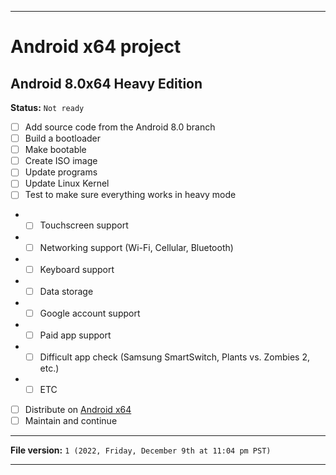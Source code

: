 
***

# Android x64 project

## Android 8.0x64 Heavy Edition

**Status:** `Not ready`

- [ ] Add source code from the Android 8.0 branch
- [ ] Build a bootloader
- [ ] Make bootable
- [ ] Create ISO image
- [ ] Update programs
- [ ] Update Linux Kernel
- [ ] Test to make sure everything works in heavy mode
- - [ ] Touchscreen support
- - [ ] Networking support (Wi-Fi, Cellular, Bluetooth)
- - [ ] Keyboard support
- - [ ] Data storage
- - [ ] Google account support
- - [ ] Paid app support
- - [ ] Difficult app check (Samsung SmartSwitch, Plants vs. Zombies 2, etc.)
- - [ ] ETC
- [ ] Distribute on [Android x64](https://archive.org/details/@android-x64)
- [ ] Maintain and continue

***

**File version:** `1 (2022, Friday, December 9th at 11:04 pm PST)`

***
